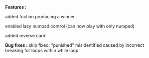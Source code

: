 **Features :**

added fuction producing a winner

enabled lazy numpad control (can now play with only numpad)

added reverse card

**Bug fixes :**
skip fixed, "punished" misidentified caused by incorrect breaking for loops within while loop
